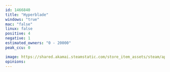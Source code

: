 ```yaml
---
id: 1466840
title: "Hyperblade"
windows: "true"
mac: "false"
linux: false
positive: 4
negative: 1
estimated_owners: "0 - 20000"
peak_ccu: 0

image: https://shared.akamai.steamstatic.com/store_item_assets/steam/apps/1466840/header.jpg?t=1634100337
opinions:
---
```

